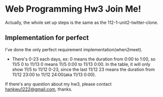 # Web Programming Hw3 Join Me!
Actually, the whole set up steps is the same as the 112-1-unit2-twitter-clone.


## Implementation for perfect
I've done the only perfect requirement implementation(when2meet).

- There's 0-23 each days, ex: 0 means the duration from 0:00 to 1:00, so 11/5 0 to 11/13 0 means 11/5 0:00 to 11/13 0:00. In the table, it will only show 11/5 to 11/12 0-23, since the last 11/12 23 means the duration from 11/12 23:00 to 11/12 24:00(aka 11/13 0:00).
  
If there's any question about my hw3, please contact hankwu1222@gmail.com, thanks.

  

